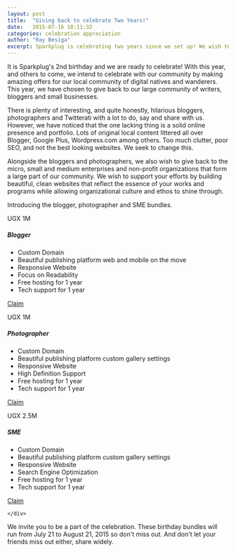 ```yaml
---
layout: post
title:  "Giving back to celebrate Two Years!"
date:   2015-07-16 18:11:32
categories: celebration appreciation
author: "Ray Besiga"
excerpt: Sparkplug is celebrating two years since we set up! We wish to give back to our beloved community. Bloggers, photographers and SMEs, we have a discounted bundle for you!!" 
---
```


It is Sparkplug's 2nd birthday and we are ready to celebrate! With this year, and others to come, we intend to celebrate with our community by making amazing offers for our local community of digital natives and wanderers. This year, we have chosen to give back to our large community of writers, bloggers and small businesses.

There is plenty of interesting, and quite honestly, hilarious bloggers, photographers and Twitterati with a lot to do, say and share with us. However, we have noticed that the one lacking thing is a solid online presence and portfolio. 
Lots of original local content littered all over Blogger, Google Plus, Wordpress.com among others. Too much clutter, poor SEO, and not the best looking websites. We seek to change this.  

Alongside the bloggers and photographers, we also wish to give back to the micro, small and medium enterprises and non-profit organizations that form a large part of our community. We wish to support your efforts by building beautiful, clean websites that reflect the essence of your works and programs while allowing organizational culture and ethos to shine through.

Introducing the blogger, photographer and SME bundles. 

<div class="pricing">
        <div class="row plans">
            <div class="col-sm-4">
                <div class="plan">
                    <div class="price">UGX 1<span class="per">M</span></div>
                    <h5>Blogger</h5>
                    <ul class="list-unstyled features">
                        <li>Custom Domain</li>
                        <li>Beautiful publishing platform <span class="per-minute">web and mobile on the move</span></li>
                        <li>Responsive Website</li>
                        <li>Focus on Readability</li>
                        <li>Free hosting for 1 year</li>
                        <li>Tech support for 1 year</li>
                    </ul>
                    <p>
                      <a href="mailto:ray@sparkpl.ug?subject=Sparkplug Blogger Offer" class="cta">Claim</a>
                    </p>
                </div>
            </div>
            <div class="col-sm-4">
                <div class="plan">
                    <div class="price">UGX 1<span class="per">M</span></div>
                    <h5>Photographer</h5>
                    <ul class="list-unstyled features">
                        <li>Custom Domain</li>
                        <li>Beautiful publishing platform <span class="per-minute">custom gallery settings</span></li>
                        <li>Responsive Website</li>
                        <li>High Definition Support</li>
                        <li>Free hosting for 1 year</li>
                        <li>Tech support for 1 year</li>
                    </ul>
                    <p>
                      <a href="mailto:ray@sparkpl.ug?subject=Sparkplug Photographer Offer" class="cta">Claim</a>
                    </p>
                </div>
            </div>
			<div class="col-sm-4">
                <div class="plan">
                    <div class="price">UGX 2.5<span class="per">M</span></div>
                    <h5>SME</h5>
                    <ul class="list-unstyled features">
                        <li>Custom Domain</li>
                        <li>Beautiful publishing platform <span class="per-minute">custom gallery settings</span></li>
                        <li>Responsive Website</li>
                        <li>Search Engine Optimization</li>
                        <li>Free hosting for 1 year</li>
                        <li>Tech support for 1 year</li>
                    </ul>
                    <p>
                      <a href="mailto:ray@sparkpl.ug?subject=Sparkplug SME Offer" class="cta">Claim</a>
                    </p>
                </div>
            </div>
        </div>

    </div> 


We invite you to be a part of the celebration. These birthday bundles will run from July 21 to August 21, 2015 so don't miss out. And don't let your friends miss out either, share widely.




